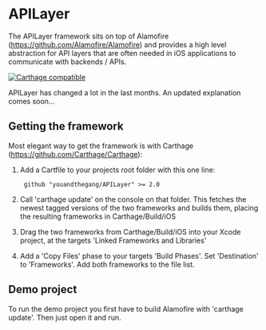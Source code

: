 # APILayer

The APILayer framework sits on top of Alamofire (https://github.com/Alamofire/Alamofire) and provides a high level abstraction for API layers that are often needed in iOS applications to communicate with backends / APIs. 

[![Carthage compatible](https://img.shields.io/badge/Carthage-compatible-4BC51D.svg?style=flat)](https://github.com/Carthage/Carthage)

APILayer has changed a lot in the last months. An updated explanation comes soon...

## Getting the framework

Most elegant way to get the framework is with Carthage (https://github.com/Carthage/Carthage): 

1. Add a Cartfile to your projects root folder with this one line:

        github "youandthegang/APILayer" >= 2.0

2. Call 'carthage update' on the console on that folder. This fetches the newest tagged versions of the two frameworks and builds them, placing the resulting frameworks in Carthage/Build/iOS
3. Drag the two frameworks from Carthage/Build/iOS into your Xcode project, at the targets 'Linked Frameworks and Libraries'
4. Add a 'Copy Files' phase to your targets 'Build Phases'. Set 'Destination' to 'Frameworks'. Add both frameworks to the file list.


## Demo project

To run the demo project you first have to build Alamofire with 'carthage update'. Then just open it and run. 




